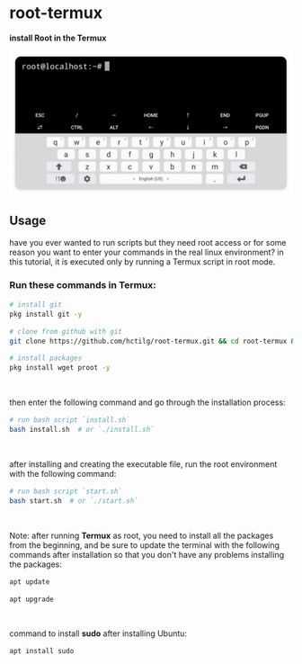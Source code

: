 # root-termux

**install Root in the Termux**

<img src="screenshot.png" alt="Screenshot" title="Root(sudo) in the Termux">

## Usage

have you ever wanted to run scripts but they need root access or for some reason you want to enter your commands in the real linux environment? in this tutorial, it is executed only by running a Termux script in root mode.

### Run these commands in Termux:

```bash
# install git
pkg install git -y
```

```bash
# clone from github with git
git clone https://github.com/hctilg/root-termux.git && cd root-termux && chmod +x *
```

```bash
# install packages
pkg install wget proot -y
```

<br>

then enter the following command and go through the installation process:

```bash
# run bash script `install.sh`
bash install.sh  # or `./install.sh`
```

<br>

after installing and creating the executable file, run the root environment with the following command:

```bash
# run bash script `start.sh`
bash start.sh  # or `./start.sh`
```

<br>

Note: after running **Termux** as root, you need to install all the packages from the beginning, and be sure to update the terminal with the following commands after installation so that you don't have any problems installing the packages:

```bash
apt update
```

```bash
apt upgrade
```

<br>

command to install **sudo** after installing Ubuntu:

```bash
apt install sudo
```
